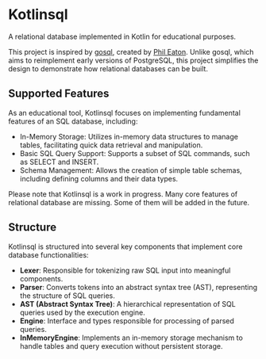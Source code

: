 # Kotlinsql

A relational database implemented in Kotlin for educational purposes.

This project is inspired by [gosql](https://github.com/eatonphil/gosql), created by [Phil Eaton](https://github.com/eatonphil). Unlike gosql, which aims to reimplement early versions of PostgreSQL, this project simplifies the design to demonstrate how relational databases can be built.

## Supported Features
As an educational tool, Kotlinsql focuses on implementing fundamental features of an SQL database, including:
* In-Memory Storage: Utilizes in-memory data structures to manage tables, facilitating quick data retrieval and manipulation.
* Basic SQL Query Support: Supports a subset of SQL commands, such as SELECT and INSERT.
* Schema Management: Allows the creation of simple table schemas, including defining columns and their data types.

Please note that Kotlinsql is a work in progress. Many core features of relational database are missing. Some of them will be added in the future.

## Structure

Kotlinsql is structured into several key components that implement core database functionalities:

- **Lexer**: Responsible for tokenizing raw SQL input into meaningful components.
- **Parser**: Converts tokens into an abstract syntax tree (AST), representing the structure of SQL queries.
- **AST (Abstract Syntax Tree)**: A hierarchical representation of SQL queries used by the execution engine.
- **Engine**: Interface and types responsible for processing of parsed queries.
- **InMemoryEngine**: Implements an in-memory storage mechanism to handle tables and query execution without persistent storage.
